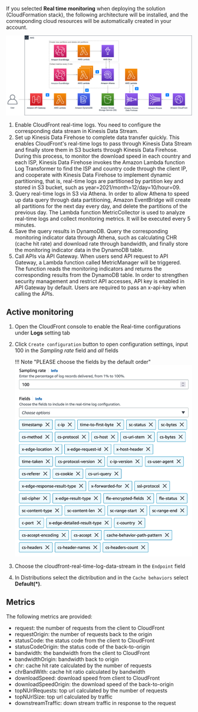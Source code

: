If you selected **Real time monitoring** when deploying the solution (CloudFormation stack), the following architecture will be installed, and the corresponding cloud resources will be automatically created in your account. 

![real-time-monitoring](../../images/real-time-monitoring.png)

1. Enable CloudFront real-time logs. You need to configure the corresponding data stream in Kinesis Data Stream.
2. Set up Kinesis Data Firehose to complete data transfer quickly. This enables CloudFront's real-time logs to pass through Kinesis Data Stream and finally store them in S3 buckets through Kinesis Data Firehose. During this process, to monitor the download speed in each country and each ISP, Kinesis Data Firehose invokes the Amazon Lambda function Log Transformer to find the ISP and country code through the client IP, and cooperate with Kinesis Data Firehose to implement dynamic partitioning, that is, real-time logs are partitioned by partition key and stored in S3 bucket, such as year=2021/month=12/day=10/hour=09.
3. Query real-time logs in S3 via Athena. In order to allow Athena to speed up data query through data partitioning, Amazon EventBridge will create all partitions for the next day every day, and delete the partitions of the previous day. The Lambda function MetricCollector is used to analyze real-time logs and collect monitoring metrics. It will be executed every 5 minutes.
4. Save the query results in DynamoDB. Query the corresponding monitoring indicator data through Athena, such as calculating CHR (cache hit rate) and download rate through bandwidth, and finally store the monitoring indicator data in the DynamoDB table.
5. Call APIs via API Gateway. When users send API request to API Gateway, a Lambda function called MetricManager will be triggered. The function reads the monitoring indicators and returns the corresponding results from the DynamoDB table. In order to strengthen security management and restrict API accesses, API key is enabled in API Gateway by default. Users are required to pass an x-api-key when calling the APIs.

## Active monitoring
1. Open the CloudFront console to enable the Real-time configurations under **Logs** setting tab
2. Click `Create configuration` button to open configuration settings, input 100 in the *Sampling rate* field and *all* fields

    !!! Note "PLEASE choose the fields by the default order"
        ![Monitoring Fields](../images/monitoring-fields.png)

3. Choose the cloudfront-real-time-log-data-stream in the `Endpoint` field
4. In Distributions select the dictribution and in the `Cache behaviors` select **Default(*)**.



## Metrics

The following metrics are provided:

- request: the number of requests from the client to CloudFront
- requestOrigin: the number of requests back to the origin
- statusCode: the status code from the client to CloudFront
- statusCodeOrigin: the status code of the back-to-origin
- bandwidth: the bandwidth from the client to CloudFront
- bandwidthOrigin: bandwidth back to origin
- chr: cache hit rate calculated by the number of requests
- chrBandWith: cache hit ratio calculated by bandwidth
- downloadSpeed: download speed from client to CloudFront
- downloadSpeedOrigin: the download speed of the back-to-origin
- topNUrlRequests: top url calculated by the number of requests
- topNUrlSize: top url calculated by traffic
- downstreamTraffic: down stream traffic in response to the request





